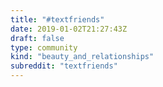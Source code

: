 ```yaml
---
title: "#textfriends"
date: 2019-01-02T21:27:43Z
draft: false
type: community
kind: "beauty_and_relationships"
subreddit: "textfriends"
---
```

